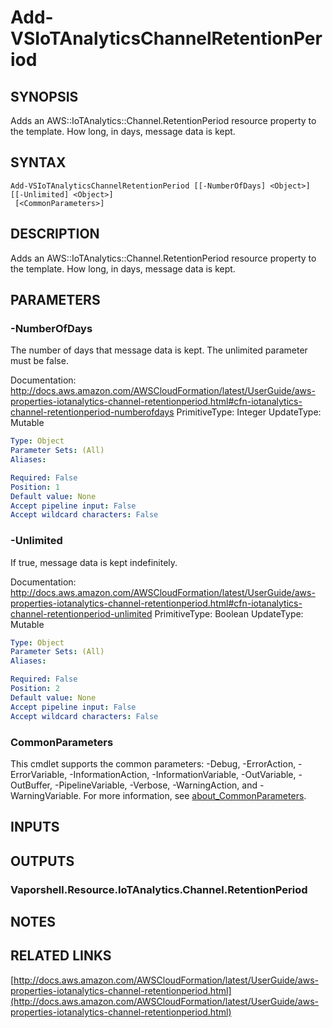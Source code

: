 # Add-VSIoTAnalyticsChannelRetentionPeriod

## SYNOPSIS
Adds an AWS::IoTAnalytics::Channel.RetentionPeriod resource property to the template.
How long, in days, message data is kept.

## SYNTAX

```
Add-VSIoTAnalyticsChannelRetentionPeriod [[-NumberOfDays] <Object>] [[-Unlimited] <Object>]
 [<CommonParameters>]
```

## DESCRIPTION
Adds an AWS::IoTAnalytics::Channel.RetentionPeriod resource property to the template.
How long, in days, message data is kept.

## PARAMETERS

### -NumberOfDays
The number of days that message data is kept.
The unlimited parameter must be false.

Documentation: http://docs.aws.amazon.com/AWSCloudFormation/latest/UserGuide/aws-properties-iotanalytics-channel-retentionperiod.html#cfn-iotanalytics-channel-retentionperiod-numberofdays
PrimitiveType: Integer
UpdateType: Mutable

```yaml
Type: Object
Parameter Sets: (All)
Aliases:

Required: False
Position: 1
Default value: None
Accept pipeline input: False
Accept wildcard characters: False
```

### -Unlimited
If true, message data is kept indefinitely.

Documentation: http://docs.aws.amazon.com/AWSCloudFormation/latest/UserGuide/aws-properties-iotanalytics-channel-retentionperiod.html#cfn-iotanalytics-channel-retentionperiod-unlimited
PrimitiveType: Boolean
UpdateType: Mutable

```yaml
Type: Object
Parameter Sets: (All)
Aliases:

Required: False
Position: 2
Default value: None
Accept pipeline input: False
Accept wildcard characters: False
```

### CommonParameters
This cmdlet supports the common parameters: -Debug, -ErrorAction, -ErrorVariable, -InformationAction, -InformationVariable, -OutVariable, -OutBuffer, -PipelineVariable, -Verbose, -WarningAction, and -WarningVariable. For more information, see [about_CommonParameters](http://go.microsoft.com/fwlink/?LinkID=113216).

## INPUTS

## OUTPUTS

### Vaporshell.Resource.IoTAnalytics.Channel.RetentionPeriod
## NOTES

## RELATED LINKS

[http://docs.aws.amazon.com/AWSCloudFormation/latest/UserGuide/aws-properties-iotanalytics-channel-retentionperiod.html](http://docs.aws.amazon.com/AWSCloudFormation/latest/UserGuide/aws-properties-iotanalytics-channel-retentionperiod.html)

